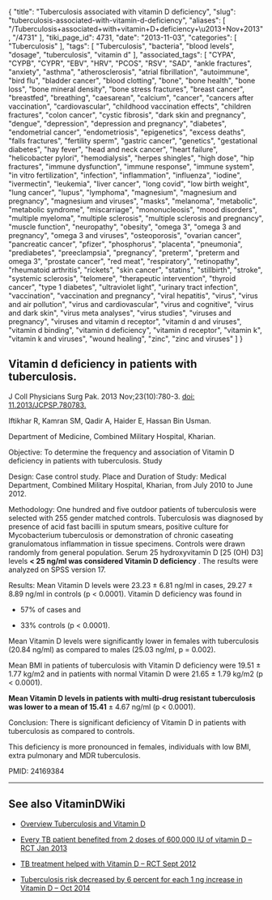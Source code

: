 {
    "title": "Tuberculosis associated with vitamin D deficiency",
    "slug": "tuberculosis-associated-with-vitamin-d-deficiency",
    "aliases": [
        "/Tuberculosis+associated+with+vitamin+D+deficiency+\u2013+Nov+2013",
        "/4731"
    ],
    "tiki_page_id": 4731,
    "date": "2013-11-03",
    "categories": [
        "Tuberculosis"
    ],
    "tags": [
        "Tuberculosis",
        "bacteria",
        "blood levels",
        "dosage",
        "tuberculosis",
        "vitamin d"
    ],
    "associated_tags": [
        "CYPA",
        "CYPB",
        "CYPR",
        "EBV",
        "HRV",
        "PCOS",
        "RSV",
        "SAD",
        "ankle fractures",
        "anxiety",
        "asthma",
        "atherosclerosis",
        "atrial fibrillation",
        "autoimmune",
        "bird flu",
        "bladder cancer",
        "blood clotting",
        "bone",
        "bone health",
        "bone loss",
        "bone mineral density",
        "bone stress fractures",
        "breast cancer",
        "breastfed",
        "breathing",
        "caesarean",
        "calcium",
        "cancer",
        "cancers after vaccination",
        "cardiovascular",
        "childhood vaccination effects",
        "children fractures",
        "colon cancer",
        "cystic fibrosis",
        "dark skin and pregnancy",
        "dengue",
        "depression",
        "depression and pregnancy",
        "diabetes",
        "endometrial cancer",
        "endometriosis",
        "epigenetics",
        "excess deaths",
        "falls fractures",
        "fertility sperm",
        "gastric cancer",
        "genetics",
        "gestational diabetes",
        "hay fever",
        "head and neck cancer",
        "heart failure",
        "helicobacter pylori",
        "hemodialysis",
        "herpes shingles",
        "high dose",
        "hip fractures",
        "immune dysfunction",
        "immune response",
        "immune system",
        "in vitro fertilization",
        "infection",
        "inflammation",
        "influenza",
        "iodine",
        "ivermectin",
        "leukemia",
        "liver cancer",
        "long covid",
        "low birth weight",
        "lung cancer",
        "lupus",
        "lymphoma",
        "magnesium",
        "magnesium and pregnancy",
        "magnesium and viruses",
        "masks",
        "melanoma",
        "metabolic",
        "metabolic syndrome",
        "miscarriage",
        "mononucleosis",
        "mood disorders",
        "multiple myeloma",
        "multiple sclerosis",
        "multiple sclerosis and pregnancy",
        "muscle function",
        "neuropathy",
        "obesity",
        "omega 3",
        "omega 3 and pregnancy",
        "omega 3 and viruses",
        "osteoporosis",
        "ovarian cancer",
        "pancreatic cancer",
        "pfizer",
        "phosphorus",
        "placenta",
        "pneumonia",
        "prediabetes",
        "preeclampsia",
        "pregnancy",
        "preterm",
        "preterm and omega 3",
        "prostate cancer",
        "red meat",
        "respiratory",
        "retinopathy",
        "rheumatoid arthritis",
        "rickets",
        "skin cancer",
        "statins",
        "stillbirth",
        "stroke",
        "systemic sclerosis",
        "telomere",
        "therapeutic intervention",
        "thyroid cancer",
        "type 1 diabetes",
        "ultraviolet light",
        "urinary tract infection",
        "vaccination",
        "vaccination and pregnancy",
        "viral hepatitis",
        "virus",
        "virus and air pollution",
        "virus and cardiovascular",
        "virus and cognitive",
        "virus and dark skin",
        "virus meta analyses",
        "virus studies",
        "viruses and pregnancy",
        "viruses and vitamin d receptor",
        "vitamin d and viruses",
        "vitamin d binding",
        "vitamin d deficiency",
        "vitamin d receptor",
        "vitamin k",
        "vitamin k and viruses",
        "wound healing",
        "zinc",
        "zinc and viruses"
    ]
}


## Vitamin d deficiency in patients with tuberculosis.

J Coll Physicians Surg Pak. 2013 Nov;23(10):780-3. [doi: 11.2013/JCPSP.780783.](https://doi.org/11.2013/JCPSP.780783.)

Iftikhar R, Kamran SM, Qadir A, Haider E, Hassan Bin Usman.

Department of Medicine, Combined Military Hospital, Kharian.

Objective: To determine the frequency and association of Vitamin D deficiency in patients with tuberculosis. Study 

Design: Case control study. Place and Duration of Study: Medical Department, Combined Military Hospital, Kharian, from July 2010 to June 2012. 

Methodology: One hundred and five outdoor patients of tuberculosis were selected with 255 gender matched controls. Tuberculosis was diagnosed by presence of acid fast bacilli in sputum smears, positive culture for Mycobacterium tuberculosis or demonstration of chronic caseating granulomatous inflammation in tissue specimens. Controls were drawn randomly from general population. Serum 25 hydroxyvitamin D <span>[25 (OH) D3]</span> levels  **< 25 ng/ml was considered Vitamin D deficiency** . The results were analyzed on SPSS version 17. 

Results: Mean Vitamin D levels were 23.23 ± 6.81 ng/ml in cases, 29.27 ± 8.89 ng/ml in controls (p < 0.0001). Vitamin D deficiency was found in 

* 57% of cases and 

* 33% controls (p < 0.0001). 

Mean Vitamin D levels were significantly lower in females with tuberculosis (20.84 ng/ml) as compared to males (25.03 ng/ml, p = 0.002). 

Mean BMI in patients of tuberculosis with Vitamin D deficiency were 19.51 ± 1.77 kg/m2 and in patients with normal Vitamin D were 21.65 ± 1.79 kg/m2 (p < 0.0001). 

 **Mean Vitamin D levels in patients with multi-drug resistant tuberculosis was lower to a mean of 15.41**  ± 4.67 ng/ml (p < 0.0001). 

Conclusion: There is significant deficiency of Vitamin D in patients with tuberculosis as compared to controls. 

This deficiency is more pronounced in females, individuals with low BMI, extra pulmonary and MDR tuberculosis.

PMID:    24169384

---

## See also VitaminDWiki

* [Overview Tuberculosis and Vitamin D](/tags/overview-tuberculosis-and-vitamin-d.html)

* [Every TB patient benefited from 2 doses of 600,000 IU of vitamin D – RCT Jan 2013](/posts/every-tb-patient-benefited-from-2-doses-of-600000-iu-of-vitamin-d-rct)

* [TB treatment helped with Vitamin D – RCT Sept 2012](/posts/tb-treatment-helped-with-vitamin-d-rct)

* [Tuberculosis risk decreased by 6 percent for each 1 ng increase in Vitamin D – Oct 2014](/tags/tuberculosis-risk-decreased-by-6-percent-for-each-1-ng-increase-in-vitamin-d-oct-2014.html)